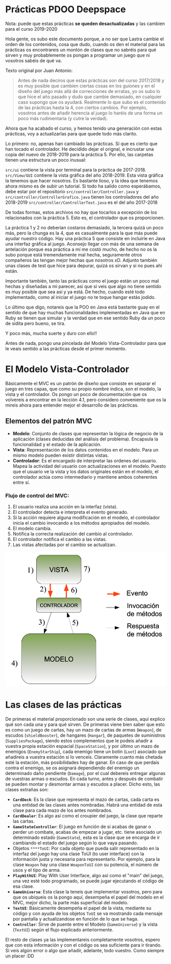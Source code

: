 # Prácticas PDOO Deepspace

Nota: puede que estas prácticas **se queden desactualizadas** y las cambien para el curso 2019-2020

Hola gente, os subo este documento porque, a no ser que Lastra cambie el orden de los contenidos, cosa que dudo, cuando os den el material para las prácticas os encontrareis un montón de clases que no sabréis para qué sirven y muy probablemente os pongan a programar un juego que ni vosotros sabéis de qué va.

Texto original por Juan Antonio:
 > Antes de nada deciros que estas prácticas son del curso 2017/2018 y es muy posible que cambien ciertas cosas en los guiones y en el diseño del juego más allá de correcciones de erratas, yo os subo lo que hice el año pasado y dudo que cambie demasiado, en cualquier caso supongo que os ayudará. Realmente lo que subo es el contenido de las prácticas hasta la 4, con ciertos cambios. Por ejemplo, vosotros antes de añadir herencia al juego lo haréis de una forma un poco más rudimentaria (y cutre la verdad).

Ahora que ha acabado el curso, y hemos tenido una generación con estas prácticas, voy a actualizarlas para que quede todo más clarito.

Lo primero: no, apenas han cambiado las prácticas. Sí que es cierto que han tocado el controlador. He decidido dejar el orignal, e incrustar una copia del nuevo de 2018-2019 para la práctica 5. Por ello, las carpetas tienen una estructura un poco inusual:

`src/ui` contiene la vista por terminal para la práctica de 2017-2018.
`src/View/GUI` contiene la vista gráfica del año 2018-2019. Esta vista gráfica la tenemos que hacer nosotros. Es bastante lioso, y la idea que tenemos ahora mismo es de subir un tutorial. Si todo ha salido como esperábamos, debe estar por el repositorio
`src/controller/Controller.java` y `src/controller/ControllerGrafico.java` tienen los controladores del año 2018-2019
`src/controller/ControllerText.java` es el del año 2017-2018

De todas formas, estos archivos no hay que tocarlos a excepción de los relacionados con la práctica 5. Esto es, el controlador que os proporcionen.

La práctica 1 y 2 no deberían costaros demasiado, la tercera quizá un poco más, pero la chunga es la 4, que es casualmente para la que más puede ayudar nuestro código. Hay una práctica 5 que consiste en incluirle en Java una interfaz gráfica al juego. Aconsejo llegar con más de una semana de antelación porque esa práctica a mí me costó mucho, de hecho no os la subo porque está tremendamente mal hecha, seguramente otros compañeros las tengan mejor hechas que nosotros xD. Adjunto también unas clases de test que hice para depurar, quizá os sirvan y si no pues ahí están.

Importante también, tanto las prácticas como el juego están un poco mal hechas y diseñadas a mi parecer, así que si veis que algo no tiene sentido es muy posible que sea así y ya está. De hecho, cuando esté todo implementado, como al iniciar el juego no te toque hangar estás jodido.

Lo último que digo, notareis que la POO en Java está bastante guay en el sentido de que hay muchas funcionalidades implementadas en Java que en Ruby se tienen que simular y la verdad que en ese sentido Ruby da un poco de sidita pero bueno, se tira.

Y poco más, mucha suerte y duro con ello!!

Antes de nada, pongo una pincelada del Modelo Vista-Controlador para que le veais sentido a las prácticas desde el primer momento.

# El Modelo Vista-Controlador

Básicamente el MVC es un patrón de diseño que consiste en separar el juego en tres capas, que como su propio nombre indica, son el modelo, la vista y el controlador. Os pongo un poco de documentación que os volvereis a encontrar en la lección 4.1, pero considero conveniente que os la mireis ahora para entender mejor el desarrollo de las prácticas.

## Elementos del patrón MVC

- **Modelo**: Conjunto de clases que representan la lógica de negocio de la aplicación (clases deducidas del análisis del problema). Encapsula la funcionalidad y el estado de la aplicación.
- **Vista**: Representación de los datos contenidos en el modelo. Para un mismo modelo pueden existir distintas vistas.
- **Controlador**: Es el encargado de interpretar las ordenes del usuario. Mapea la actividad del usuario con actualizaciones en el modelo. Puesto que el usuario ve la vista y los datos originales están en el modelo, el controlador actúa como intermediario y mantiene ambos coherentes entre sí.

### Flujo de control del MVC:

1. El usuario realiza una acción en la interfaz (vista).
2. El controlador detecta e interpreta el evento generado.
3. Si la acción requiere alguna modificación en el modelo, el controlador inicia el cambio invocando a los métodos apropiados del modelo.
4. El modelo cambia.
5. Notifica la correcta realización del cambio al controlador.
6. El controlador notifica el cambio a las vistas.
7. Las vistas afectadas por el cambio se actualizan.

![](./MVC.png)

# Las clases de las prácticas

De primeras el material proporcionado son una serie de clases, aquí explico qué son cada una y para qué sirven. De primeras viene bien saber que esto es como un juego de cartas, hay un mazo de cartas de armas (`Weapon`), de escudos (`shieldBooster`), de hangares (`Hangar`),  de paquetes de suministros (`SuppliesPackage`), siendo estos complementos que le podeis añadir a vuestra propia estación espacial (`SpaceStation`), y por último un mazo de enemigos (`EnemyStarShip`), cada enemigo tiene un botín (`Loot`) asociado que añadireis a vuestra estación si lo venceis. Claramente cuanto más chetada esté la estación, más posibilidades hay de ganar. En caso de que perdais contra el enemigo, se os asignará dependiendo del enemigo un determinado daño pendiente (`Damage`), por el cual debereis entregar algunas de vuestras armas o escudos. En cada turno, antes y después de combatir se pueden montar y desmontar armas y escudos a placer. Dicho esto, las clases extrañas son:

- **`CardDeck`**: Es la clase que representa el mazo de cartas, cada carta es una entidad de las clases antes nombradas. Habrá una entidad de esta clase para cada mazo de los antes nombrados.
- **`CardDealer`**: Es algo así como el croupier del juego, la clase que reparte las cartas.
- **`GameStateController`**: El juego en función de si acabas de ganar o perder un combate, acabas de empezar a jugar, etc. tiene asociado un determinado estado (`GameState`),  esta es la clase que se encarga de ir cambiando el estado del juego según lo que vaya pasando.
- Objetos `****ToUI`: Por cada objeto que pueda salir representado en la interfaz del juego hay una clase ToUI (to user interface) con la información justa y necesaria para representarlo. Por ejemplo, para la clase `Weapon` hay una clase `WeaponToUI` con su potencia, el número de usos y el tipo de arma.
- **`PlayWithUI`**: Play With User Interface, algo así como el "main" del juego, una vez esté todo programado, se puede jugar ejecutando el código de esa clase.
- **`GameUniverse`**: Esta clase la teneis que implementar vosotros, pero para que os ubiqueis os la pongo aquí, desempeña el papel del modelo en el MVC, mejor dicho, la parte más superficial del modelo.
- **`TextUI`**: Básicamente desempeña el papel de la vista, mediante su código y con ayuda de los objetos `ToUI` se va mostrando cada mensaje por pantalla y actualizandose en función de lo que se haga.
- **`Controller`**:  Sirve de puente entre el Modelo (`GameUniverse`) y la vista (`TextUI`) según el flujo explicado anteriormente.

El resto de clases ya las implementareis completamente vosotros, espero que con esta información y con el código os sea suficiente para ir tirando. Si veis algún error o algo que añadir, adelante, todo vuestro. Como siempre un placer :DD